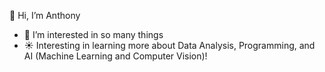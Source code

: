 👋 Hi, I’m Anthony
- 👀 I’m interested in so many things
- :sunny: Interesting in learning more about Data Analysis, Programming, and AI (Machine Learning and Computer Vision)!

<!---
amasse-1/amasse-1 is a ✨ special ✨ repository because its `README.md` (this file) appears on your GitHub profile.
You can click the Preview link to take a look at your changes.
--->
